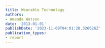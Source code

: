 ```yaml
---
title: Wearable Technology
authors:
- Amanda Watson
date: '2013-01-01'
publishDate: '2023-11-09T04:01:28.326626Z'
publication_types:
- report
---
```

